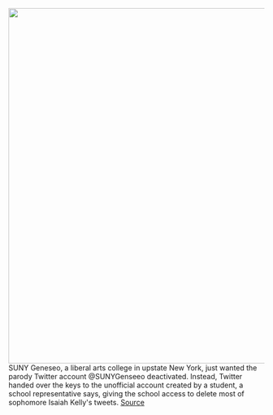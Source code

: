 <img src='https://cdn.vox-cdn.com/thumbor/y779MTb_PqKX-wU4BRLuPjsghD0=/0x0:900x600/1200x800/filters:focal(378x228:522x372)/cdn.vox-cdn.com/uploads/chorus_image/image/66243827/twitter.0.0.png' width='700px' /><br/>
SUNY Geneseo, a liberal arts college in upstate New York, just wanted the parody Twitter account @SUNYGenseeo deactivated. Instead, Twitter handed over the keys to the unofficial account created by a student, a school representative says, giving the school access to delete most of sophomore Isaiah Kelly's tweets.
<a href='https://www.theverge.com/2020/2/3/21120327/twitter-suny-geneseo-parody-suspension'> Source <a/>